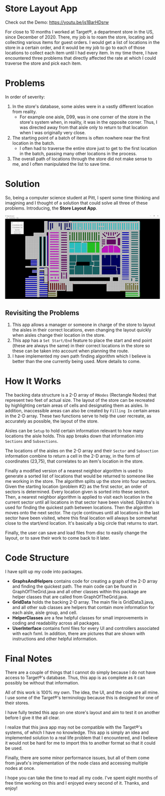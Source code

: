 
# Store Layout App

Check out the Demo: https://youtu.be/js1BarHDsrw

For close to 10 months I worked at Target®, a department store in the US, since December of 2020. There, my job is to roam the store, locating and collecting various items for guest orders. I would get a list of locations in the store in a certain order, and it would be my job to go to each of those locations to collect each item until I had every item. In my time there, I have encountered three problems that directly affected the rate at which I could traverse the store and pick each item.

# Problems

In order of severity:

 1. In the store's database, some aisles were in a vastly different location from reality.
	* For example one aisle, D99, was in one corner of the store in the store's system when, in reality, it was in the opposite corner. Thus, I was directed away from that aisle only to return to that location when I was originally very close.
 2. The starting point of a batch of items is often nowhere near the first location in the batch.
	 * I often had to traverse the entire store just to get to the first location in the batch, passing many other locations in the process.
 3. The overall path of locations through the store did not make sense to me, and I often manipulated the list to save time.

# Solution

So, being a computer science student at Pitt, I spent some time thinking and imagining and I thought of a solution that could solve all three of these problems. Introducing, the **Store Layout App**.

![](StoreLayoutAppScreenshot.jpg)

## Revisiting the Problems

 1. This app allows a manager or someone in charge of the store to layout the aisles in their correct locations, even changing the layout quickly when aisles change their location in the store.
 2. This app has a `Set Start/End` feature to place the start and end point (these are always the same) in their correct locations in the store so these can be taken into account when planning the route.
 3. I have implemented my own path finding algorithm which I believe is better than the one currently being used. More details to come.

# How It Works

The backing data structure is a 2-D array of `RNodes` (Rectangle Nodes) that represent two feet of actual size. The layout of the store can be recreated by highlighting certain areas of cells and designating them as aisles. In addition, inaccessible areas can also be created by `Filling In` certain areas in the 2-D array. These two functions serve to help the user recreate, as accurately as possible, the layout of the store. 

Aisles can be `Setup` to hold certain information relevant to how many locations the aisle holds. This app breaks down that information into `Sections` and `Subsections`. 

The locations of the aisles on the 2-D array and their `Sector` and `Subsection` information combine to return a cell in the 2-D array, in the form of coordinates (23,75), that correlates to an item's location in the store.

Finally a modified version of a nearest neighbor algorithm is used to generate a sorted list of locations that would be returned to someone like me working in the store. The algorithm splits up the store into four sectors. Given the starting location (problem #2) as the first sector, an order of sectors is determined. Every location given is sorted into these sectors. Then, a nearest neighbor algorithm is applied to visit each location in the current sector until all locations in that sector have been visited. Dijkstra's is used for finding the quickest path between locations. Then the algorithm moves onto the next sector. The cycle continues until all locations in the last sector have been visited, where this final location will always be somewhat close to the start/end location. It's basically a big circle that returns to start. 

Finally, the user can save and load files from disc to easily change the layout, or to save their work to come back to it later.

# Code Structure

I have split up my code into packages.

 - **GraphsAndHelpers** contains code for creating a graph of the 2-D array and finding the quickest path. The main code can be found in GraphOfTheGrid.java and all other classes within this package are helper classes that are called from GraphOfTheGrid.java.
 - **GridData** holds the backing 2-D array. The main file is GridData3.java, and all other sub classes are helpers that contain more information for each aisle, aisle group, and cell.
 - **HelperClasses** are a few helpful classes for small improvements in coding and readability across all packages.
 - **UserInterface** contains fxml files for every UI and controllers associated with each fxml. In addition, there are pictures that are shown with instructions and other helpful information.

# Final Notes

There are a couple of things that I cannot do simply because I do not have access to Target®'s database. Thus, this app is as complete as it can possibly be without that information.

All of this work is 100% my own. The idea, the UI, and the code are all mine. I use some of the Target®'s terminology because this is designed for one of their stores.

I have fully tested this app on one store's layout and aim to test it on another before I give it the all clear. 

I realize that this java app may not be compatible with the Target®'s systems, of which I have no knowledge. This app is simply an idea and implemented solution to a real life problem that I encountered, and I believe it would not be hard for me to import this to another format so that it could be used.

Finally, there are some minor performance issues, but all of them come from javafx's implementation of the node class and accessing multiple nodes at once.

I hope you can take the time to read all my code. I've spent eight months of free time working on this and I enjoyed every second of it. Thanks, and enjoy!
